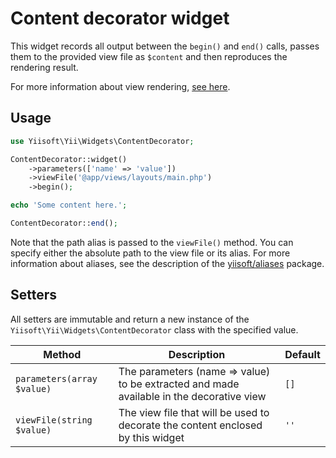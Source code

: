 # Content decorator widget

This widget records all output between the `begin()` and `end()` calls, passes them to the provided
view file as `$content` and then reproduces the rendering result.

For more information about view rendering,
[see here](https://github.com/yiisoft/view/blob/master/docs/guide/en/basic-functionality.md#rendering).

## Usage

```php
use Yiisoft\Yii\Widgets\ContentDecorator;

ContentDecorator::widget()
    ->parameters(['name' => 'value'])
    ->viewFile('@app/views/layouts/main.php')
    ->begin();

echo 'Some content here.';

ContentDecorator::end();
```

Note that the path alias is passed to the `viewFile()` method. You can specify either
the absolute path to the view file or its alias. For more information about aliases,
see the description of the [yiisoft/aliases](https://github.com/yiisoft/aliases) package.

## Setters

All setters are immutable and return a new instance of the `Yiisoft\Yii\Widgets\ContentDecorator`
class with the specified value.

Method | Description | Default
-------|-------------|---------
`parameters(array $value)` | The parameters (name => value) to be extracted and made available in the decorative view | `[]`
`viewFile(string $value)` | The view file that will be used to decorate the content enclosed by this widget | `''`
